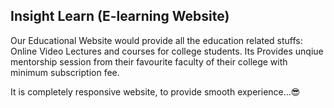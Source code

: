 ## Insight Learn (E-learning Website)


Our Educational Website would provide all the education related stuffs:  
Online Video Lectures and courses for college students.
Its Provides unqiue mentorship session from their favourite faculty of their college with minimum subscription fee.
  
   
It is completely responsive website, to provide smooth experience...😎  
